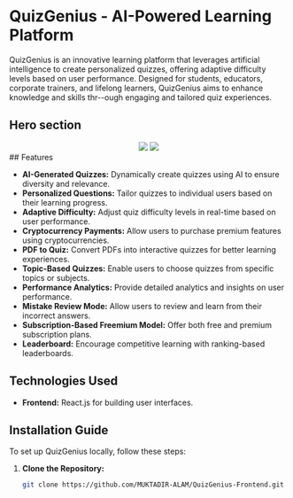# QuizGenius - AI-Powered Learning Platform

QuizGenius is an innovative learning platform that leverages artificial intelligence to create personalized quizzes, offering adaptive difficulty levels based on user performance. Designed for students, educators, corporate trainers, and lifelong learners, QuizGenius aims to enhance knowledge and skills thr--ough engaging and tailored quiz experiences.

## Hero section
<div align="center">
   <img width="full" src="https://i.ibb.co.com/cBZY4gj/home.png"/>
   <img width="full" src="https://i.ibb.co.com/N2LDbw17/faq.png"/>
   
</div>
## Features

- **AI-Generated Quizzes:** Dynamically create quizzes using AI to ensure diversity and relevance.
- **Personalized Questions:** Tailor quizzes to individual users based on their learning progress.
- **Adaptive Difficulty:** Adjust quiz difficulty levels in real-time based on user performance.
- **Cryptocurrency Payments:** Allow users to purchase premium features using cryptocurrencies.
- **PDF to Quiz:** Convert PDFs into interactive quizzes for better learning experiences.
- **Topic-Based Quizzes:** Enable users to choose quizzes from specific topics or subjects.
- **Performance Analytics:** Provide detailed analytics and insights on user performance.
- **Mistake Review Mode:** Allow users to review and learn from their incorrect answers.
- **Subscription-Based Freemium Model:** Offer both free and premium subscription plans.
- **Leaderboard:** Encourage competitive learning with ranking-based leaderboards.

## Technologies Used

- **Frontend:** React.js for building user interfaces.

## Installation Guide

To set up QuizGenius locally, follow these steps:

1. **Clone the Repository:**

   ```bash
   git clone https://github.com/MUKTADIR-ALAM/QuizGenius-Frontend.git
